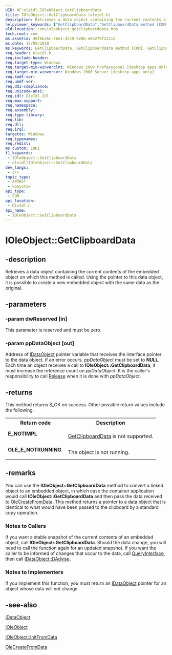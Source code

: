 ```yaml
---
UID: NF:oleidl.IOleObject.GetClipboardData
title: IOleObject::GetClipboardData (oleidl.h)
description: Retrieves a data object containing the current contents of the embedded object on which this method is called. Using the pointer to this data object, it is possible to create a new embedded object with the same data as the original.
helpviewer_keywords: ["GetClipboardData","GetClipboardData method [COM]","GetClipboardData method [COM]","IOleObject interface","IOleObject interface [COM]","GetClipboardData method","IOleObject.GetClipboardData","IOleObject::GetClipboardData","_ole_ioleobject_getclipboarddata","com.ioleobject_getclipboarddata","oleidl/IOleObject::GetClipboardData"]
old-location: com\ioleobject_getclipboarddata.htm
tech.root: com
ms.assetid: 49f6b26c-76e1-4519-920b-e05279f23112
ms.date: 12/05/2018
ms.keywords: GetClipboardData, GetClipboardData method [COM], GetClipboardData method [COM],IOleObject interface, IOleObject interface [COM],GetClipboardData method, IOleObject.GetClipboardData, IOleObject::GetClipboardData, _ole_ioleobject_getclipboarddata, com.ioleobject_getclipboarddata, oleidl/IOleObject::GetClipboardData
req.header: oleidl.h
req.include-header: 
req.target-type: Windows
req.target-min-winverclnt: Windows 2000 Professional [desktop apps only]
req.target-min-winversvr: Windows 2000 Server [desktop apps only]
req.kmdf-ver: 
req.umdf-ver: 
req.ddi-compliance: 
req.unicode-ansi: 
req.idl: OleIdl.Idl
req.max-support: 
req.namespace: 
req.assembly: 
req.type-library: 
req.lib: 
req.dll: 
req.irql: 
targetos: Windows
req.typenames: 
req.redist: 
ms.custom: 19H1
f1_keywords:
 - IOleObject::GetClipboardData
 - oleidl/IOleObject::GetClipboardData
dev_langs:
 - c++
topic_type:
 - APIRef
 - kbSyntax
api_type:
 - COM
api_location:
 - OleIdl.h
api_name:
 - IOleObject::GetClipboardData
---
```


# IOleObject::GetClipboardData


## -description

Retrieves a data object containing the current contents of the embedded object on which this method is called. Using the pointer to this data object, it is possible to create a new embedded object with the same data as the original.

## -parameters

### -param dwReserved [in]

This parameter is reserved and must be zero.

### -param ppDataObject [out]

Address of <a href="/windows/desktop/api/objidl/nn-objidl-idataobject">IDataObject</a> pointer variable that receives the interface pointer to the data object. If an error occurs, <i>ppDataObject</i> must be set to <b>NULL</b>. Each time an object receives a call to <b>IOleObject::GetClipboardData</b>, it must increase the reference count on <i>ppDataObject</i>. It is the caller's responsibility to call <a href="/windows/desktop/api/unknwn/nf-unknwn-iunknown-release">Release</a> when it is done with <i>ppDataObject</i>.

## -returns

This method returns S_OK on success. Other possible return values include the following.

<table>
<tr>
<th>Return code</th>
<th>Description</th>
</tr>
<tr>
<td width="40%">
<dl>
<dt><b>E_NOTIMPL</b></dt>
</dl>
</td>
<td width="60%">

<a href="/windows/desktop/api/oleidl/nf-oleidl-ioleobject-getclipboarddata">GetClipboardData</a> is not supported.

</td>
</tr>
<tr>
<td width="40%">
<dl>
<dt><b>OLE_E_NOTRUNNING</b></dt>
</dl>
</td>
<td width="60%">
The object is not running.

</td>
</tr>
</table>

## -remarks

You can use the <b>IOleObject::GetClipboardData</b> method to convert a linked object to an embedded object, in which case the container application would call <b>IOleObject::GetClipboardData</b> and then pass the data received to <a href="/windows/desktop/api/ole2/nf-ole2-olecreatefromdata">OleCreateFromData</a>. This method returns a pointer to a data object that is identical to what would have been passed to the clipboard by a standard copy operation.

<h3><a id="Notes_to_Callers"></a><a id="notes_to_callers"></a><a id="NOTES_TO_CALLERS"></a>Notes to Callers</h3>
If you want a stable snapshot of the current contents of an embedded object, call <b>IOleObject::GetClipboardData</b>. Should the data change, you will need to call the function again for an updated snapshot. If you want the caller to be informed of changes that occur to the data, call <a href="/windows/desktop/api/unknwn/nf-unknwn-iunknown-queryinterface(q)">QueryInterface</a>, then call <a href="/windows/desktop/api/objidl/nf-objidl-idataobject-dadvise">IDataObject::DAdvise</a>.

<h3><a id="Notes_to_Implementers"></a><a id="notes_to_implementers"></a><a id="NOTES_TO_IMPLEMENTERS"></a>Notes to Implementers</h3>
If you implement this function, you must return an <a href="/windows/desktop/api/objidl/nn-objidl-idataobject">IDataObject</a> pointer for an object whose data will not change.

## -see-also

<a href="/windows/desktop/api/objidl/nn-objidl-idataobject">IDataObject</a>



<a href="/windows/desktop/api/oleidl/nn-oleidl-ioleobject">IOleObject</a>



<a href="/windows/desktop/api/oleidl/nf-oleidl-ioleobject-initfromdata">IOleObject::InitFromData</a>



<a href="/windows/desktop/api/ole2/nf-ole2-olecreatefromdata">OleCreateFromData</a>

